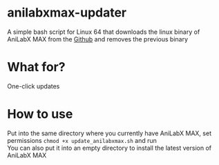 # anilabxmax-updater
A simple bash script for Linux 64 that downloads the linux binary of AniLabX MAX from the [Github](https://github.com/AniLabX/AniLabXMAX/releases) and removes the previous binary

# What for?
One-click updates

# How to use
Put into the same directory where you currently have AniLabX MAX, set permissions `chmod +x update_anilabxmax.sh` and run\
You can also put it into an empty directory to install the latest version of AniLabX MAX
